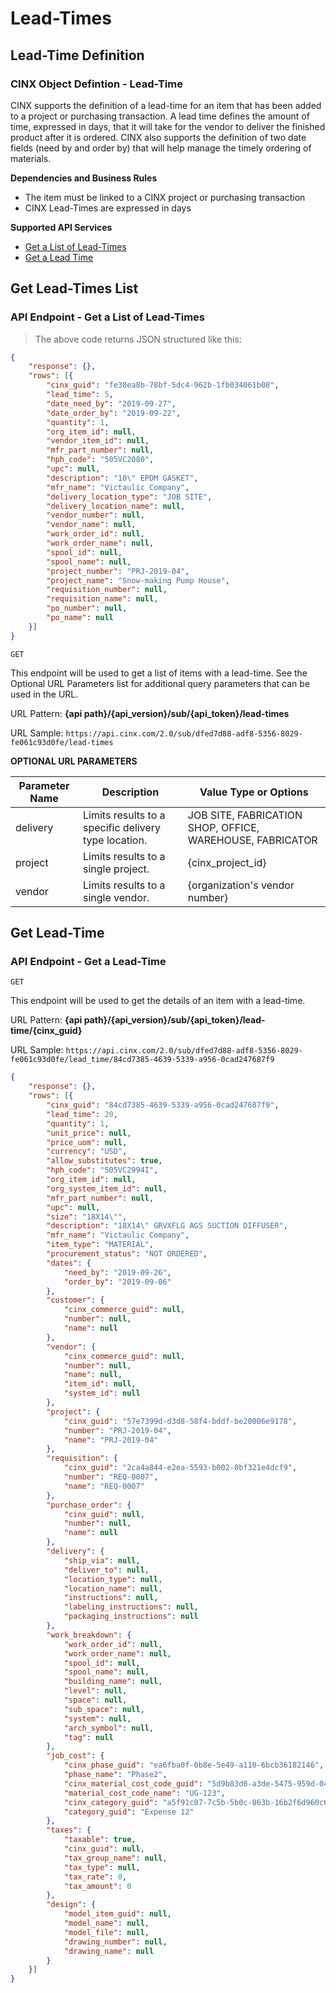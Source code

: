 # Lead-Times

## Lead-Time Definition
### CINX Object Defintion - Lead-Time

CINX supports the definition of a lead-time for an item that has been added to a project or purchasing transaction.  A lead time defines the amount of time, expressed in days, that it will take for the vendor to deliver the finished product after it is ordered. CINX also supports the definition of two date fields (need by and order by) that will help manage the timely ordering of materials.  

**Dependencies and Business Rules**

  - The item must be linked to a CINX project or purchasing transaction
  - CINX Lead-Times are expressed in days

**Supported API Services**

  - [Get a List of Lead-Times](#get-lead-times-list)
  - [Get a Lead Time](#get-lead-time)


## Get Lead-Times List
### API Endpoint - Get a List of Lead-Times

> The above code returns JSON structured like this:

```json
{
	"response": {},
	"rows": [{
		"cinx_guid": "fe30ea8b-78bf-5dc4-962b-1fb034061b08",
		"lead_time": 5,
		"date_need_by": "2019-09-27",
		"date_order_by": "2019-09-22",
		"quantity": 1,
		"org_item_id": null,
		"vendor_item_id": null,
		"mfr_part_number": null,
		"hph_code": "505VC2080",
		"upc": null,
		"description": "10\" EPDM GASKET",
		"mfr_name": "Victaulic Company",
		"delivery_location_type": "JOB SITE",
		"delivery_location_name": null,
		"vendor_number": null,
		"vendor_name": null,
		"work_order_id": null,
		"work_order_name": null,
		"spool_id": null,
		"spool_name": null,
		"project_number": "PRJ-2019-04",
		"project_name": "Snow-making Pump House",
		"requisition_number": null,
		"requisition_name": null,
		"po_number": null,
		"po_name": null
	}]
}
```
`GET`

This endpoint will be used to get a list of items with a lead-time. See the Optional URL Parameters list for additional query parameters that can be used in the URL.

URL Pattern: **{api path}/{api_version}/sub/{api_token}/lead-times**

URL Sample: `https://api.cinx.com/2.0/sub/dfed7d88-adf8-5356-8029-fe061c93d0fe/lead-times`

**OPTIONAL URL PARAMETERS**

Parameter Name | Description | Value Type or Options
----- | ----- | ----- 
delivery | Limits results to a specific delivery type location. | JOB SITE, FABRICATION SHOP, OFFICE, WAREHOUSE, FABRICATOR
project | Limits results to a single project. | {cinx_project_id}
vendor | Limits results to a single vendor. | {organization's vendor number}

## Get Lead-Time
### API Endpoint - Get a Lead-Time

`GET`

This endpoint will be used to get the details of an item with a lead-time.  

URL Pattern: **{api path}/{api_version}/sub/{api_token}/lead-time/{cinx_guid}**

URL Sample: `https://api.cinx.com/2.0/sub/dfed7d88-adf8-5356-8029-fe061c93d0fe/lead_time/84cd7385-4639-5339-a956-0cad247687f9`

```json
{
	"response": {},
	"rows": [{
		"cinx_guid": "84cd7385-4639-5339-a956-0cad247687f9",
		"lead_time": 20,
		"quantity": 1,
		"unit_price": null,
		"price_uom": null,
		"currency": "USD",
		"allow_substitutes": true,
		"hph_code": "505VC2994I",
		"org_item_id": null,
		"org_system_item_id": null,
		"mfr_part_number": null,
		"upc": null,
		"size": "18X14\"",
		"description": "18X14\" GRVXFLG AGS SUCTION DIFFUSER",
		"mfr_name": "Victaulic Company",
		"item_type": "MATERIAL",
		"procurement_status": "NOT ORDERED",
		"dates": {
			"need_by": "2019-09-26",
			"order_by": "2019-09-06"
		},
		"customer": {
			"cinx_commerce_guid": null,
			"number": null,
			"name": null
		},
		"vendor": {
			"cinx_commerce_guid": null,
			"number": null,
			"name": null,
			"item_id": null,
			"system_id": null
		},
		"project": {
			"cinx_guid": "57e7399d-d3d8-58f4-bddf-be20006e9178",
			"number": "PRJ-2019-04",
			"name": "PRJ-2019-04"
		},
		"requisition": {
			"cinx_guid": "2ca4a844-e2ea-5593-b002-0bf321e4dcf9",
			"number": "REQ-0007",
			"name": "REQ-0007"
		},
		"purchase_order": {
			"cinx_guid": null,
			"number": null,
			"name": null
		},
		"delivery": {
			"ship_via": null,
			"deliver_to": null,
			"location_type": null,
			"location_name": null,
			"instructions": null,
			"labeling_instructions": null,
			"packaging_instructions": null
		},
		"work_breakdown": {
			"work_order_id": null,
			"work_order_name": null,
			"spool_id": null,
			"spool_name": null,
			"building_name": null,
			"level": null,
			"space": null,
			"sub_space": null,
			"system": null,
			"arch_symbol": null,
			"tag": null
		},
		"job_cost": {
			"cinx_phase_guid": "ea6fba0f-0b8e-5e49-a110-6bcb36182146",
			"phase_name": "Phase2",
			"cinx_material_cost_code_guid": "5d9b83d0-a3de-5475-959d-04b92fd4de75",
			"material_cost_code_name": "UG-123",
			"cinx_category_guid": "a5f91c07-7c5b-5b0c-863b-16b2f6d960c6",
			"category_guid": "Expense 12"
		},
		"taxes": {
			"taxable": true,
			"cinx_guid": null,
			"tax_group_name": null,
			"tax_type": null,
			"tax_rate": 0,
			"tax_amount": 0
		},
		"design": {
			"model_item_guid": null,
			"model_name": null,
			"model_file": null,
			"drawing_number": null,
			"drawing_name": null
		}
	}]
}
```
